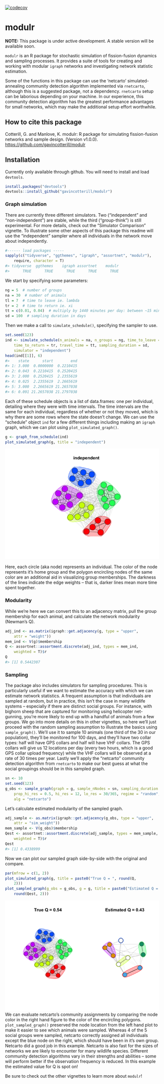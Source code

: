 <!-- badges: start -->

[![codecov](https://codecov.io/gh/gavincotterill/modulr/branch/main/graph/badge.svg?token=511F3OBKA6)](https://codecov.io/gh/gavincotterill/modulr)
<!-- badges: end -->

# modulr

**NOTE:** This package is under active development. A stable version
will be available soon.

`modulr` is an R package for stochastic simulation of fission-fusion
dynamics and sampling processes. It provides a suite of tools for
creating and working with modular `igraph` networks and investigating
network statistic estimation.

Some of the functions in this package can use the ‘netcarto’
simulated-annealing community detection algorithm implemented via
`rnetcarto`, although this is a suggested package, not a dependency.
`rnetcarto` setup can be laborious depending on your machine. In our
experience, this community detection algorithm has the greatest
performance advantages for small networks, which may make the additional
setup effort worthwhile.

## How to cite this package

Cotterill, G. and Manlove, K. modulr: R package for simulating
fission-fusion networks and sample design. (Version v1.0.0).
<https://github.com/gavincotterill/modulr>

## Installation

Currently only available through github. You will need to install and
load `devtools`.

``` r
install.packages("devtools")
devtools::install_github("gavincotterill/modulr")
```

### Graph simulation

There are currently three different simulators. Two (“independent” and
“non-independent”) are stable, while the third (“group-think”) is still
experimental. For more details, check out the “Simulator Comparison”
vignette. To illustrate some other aspects of this package this readme
will use the “independent” sampler where all individuals in the network
move about independently.

``` r
#------ load packages -----
sapply(c("tidyverse", "ggthemes", "igraph", "assortnet", "modulr"),
    require, character = T)
#> tidyverse  ggthemes    igraph assortnet    modulr 
#>      TRUE      TRUE      TRUE      TRUE      TRUE
```

We start by specifying some parameters:

``` r
ng = 5  # number of groups
na = 30  # number of animals
tl = 7  # time to leave ie. lambda
tr = 2  # time to return ie. xi
tt = c(0.01, 0.04)  # multiply by 1440 minutes per day: between ~15 minutes to an hour to switch groups
sd = 100  # sampling duration in days
```

Then we make a call to `simulate_schedule()`, specifying the sampler to
use.

``` r
set.seed(123)
ind <- simulate_schedule(n_animals = na, n_groups = ng, time_to_leave = tl,
    time_to_return = tr, travel_time = tt, sampling_duration = sd,
    simulator = "independent")
head(ind[[1]], 6)
#>    state      start        end
#> 1: 3.000  0.0000000  0.2210415
#> 2: 0.043  0.2210415  0.2520415
#> 3: 2.000  0.2520415  2.2355619
#> 4: 0.025  2.2355619  2.2665619
#> 5: 3.000  2.2665619 21.2657038
#> 6: 0.091 21.2657038 21.2797038
```

Each of these schedule objects is a list of data.frames: one per
individual, detailing where they were with time intervals. The time
intervals are the same for each individual, regardless of whether or not
they moved, which is why there are some rows where the state doesn’t
change. We can use the “schedule” object `ind` for a few different
things including making an `igraph` graph, which we can plot using
`plot_simulated_graph()`.

``` r
g <- graph_from_schedule(ind)
plot_simulated_graph(g, title = "independent")
```

![](man/figures/README-graph-1.png)

Here, each circle (aka node) represents an individual. The color of the
node represents it’s home group and the polygon encircling nodes of the
same color are an additional aid in visualizing group memberships. The
darkness of the lines indicate the edge weights – that is, darker lines
mean more time spent together.

### Modularity

While we’re here we can convert this to an adjacency matrix, pull the
group membership for each animal, and calculate the network modularity
(Newman’s Q).

``` r
adj_ind <- as.matrix(igraph::get.adjacency(g, type = "upper",
    attr = "weight"))
mem_ind <- V(g)$membership
Q <- assortnet::assortment.discrete(adj_ind, types = mem_ind,
    weighted = T)$r
Q
#> [1] 0.5442307
```

### Sampling

The package also includes simulators for sampling procedures. This is
particularly useful if we want to estimate the accuracy with which we
can estimate network statistics. A frequent assumption is that
individuals are sampled at random, but in practice, this isn’t the case
in many wildlife systems – especially if there are distinct social
groups. For instance, with bighorn sheep that are captured for
monitoring using helicopter net-gunning, you’re more likely to end up
with a handful of animals from a few groups. We go into more details on
this in other vignettes, so here we’ll just proceed with the random
sampling assumption to illustrate the basics using `sample_graph()`.
We’ll use it to sample 10 animals (one third of the 30 in our
population), they’ll be monitored for 100 days, and they’ll have two
collar types: half will have GPS collars and half will have VHF collars.
The GPS collars will give us 12 locations per day (every two hours,
which is a good GPS collar upload frequency) while the VHF collars will
be observed at a rate of 30 times per year. Lastly we’ll apply the
“netcarto” community detection algorithm from `rnetcarto` to make our
best guess at what the social groupings should be in this sampled graph.

``` r
sn <- 10
set.seed(123)
g_obs <- sample_graph(graph = g, sample_nNodes = sn, sampling_duration = sd,
    prop_hi_res = 0.5, hi_res = 12, lo_res = 30/365, regime = "random",
    alg = "netcarto")
```

Let’s calculate estimated modularity of the sampled graph.

``` r
adj_sample <- as.matrix(igraph::get.adjacency(g_obs, type = "upper",
    attr = "sim_weight"))
mem_sample <- V(g_obs)$membership
Qest <- assortnet::assortment.discrete(adj_sample, types = mem_sample,
    weighted = T)$r
Qest
#> [1] 0.4338999
```

Now we can plot our sampled graph side-by-side with the original and
compare.

``` r
par(mfrow = c(1, 2))
plot_simulated_graph(g, title = paste0("True Q = ", round(Q,
    2)))
plot_sampled_graph(g_obs = g_obs, g = g, title = paste0("Estimated Q = ",
    round(Qest, 2)))
```

![](man/figures/README-plot-sampled-1.png) We can evaluate netcarto’s
community assignments by comparing the node color in the right hand
figure to the color of the encircling polygons. `plot_sampled_graph()`
preserved the node location from the left hand plot to make it easier to
see which animals were sampled. Whereas 4 of the 5 social groups were
sampled, netcarto correctly assigned all individuals except the blue
node on the right, which should have been in it’s own group. Netcarto
did a good job in this example. Netcarto is also fast for the sizes of
networks we are likely to encounter for many wildlife species. Different
community detection algorithms vary in their strengths and abilities –
some will perform better if the observation frequency is reduced. In
this example the estimated value for Q is spot on!

Be sure to check out the other vignettes to learn more about `modulr`!
